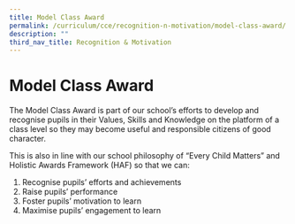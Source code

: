 ```yaml
---
title: Model Class Award
permalink: /curriculum/cce/recognition-n-motivation/model-class-award/
description: ""
third_nav_title: Recognition & Motivation
---
```

# **Model Class Award**

The Model Class Award is part of our school’s efforts to develop and recognise pupils in their Values, Skills and Knowledge on the platform of a class level so they may become useful and responsible citizens of good character.

This is also in line with our school philosophy of “Every Child Matters” and Holistic Awards Framework (HAF) so that we can:  
 
1.  Recognise pupils’ efforts and achievements
2.  Raise pupils’ performance
3.  Foster pupils’ motivation to learn
4.  Maximise pupils’ engagement to learn